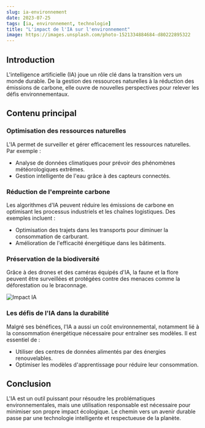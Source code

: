 ```yaml
---
slug: ia-environnement
date: 2023-07-25
tags: [ia, environnement, technologie]
title: "L'impact de l'IA sur l'environnement"
image: https://images.unsplash.com/photo-1521334884684-d80222895322
---
```


## Introduction  
L'intelligence artificielle (IA) joue un rôle clé dans la transition vers un monde durable. De la gestion des ressources naturelles à la réduction des émissions de carbone, elle ouvre de nouvelles perspectives pour relever les défis environnementaux.

## Contenu principal  

### Optimisation des ressources naturelles  
L'IA permet de surveiller et gérer efficacement les ressources naturelles. Par exemple :
- Analyse de données climatiques pour prévoir des phénomènes météorologiques extrêmes.
- Gestion intelligente de l'eau grâce à des capteurs connectés.  

### Réduction de l'empreinte carbone  
Les algorithmes d'IA peuvent réduire les émissions de carbone en optimisant les processus industriels et les chaînes logistiques. Des exemples incluent :
- Optimisation des trajets dans les transports pour diminuer la consommation de carburant.
- Amélioration de l'efficacité énergétique dans les bâtiments.  

### Préservation de la biodiversité  
Grâce à des drones et des caméras équipés d'IA, la faune et la flore peuvent être surveillées et protégées contre des menaces comme la déforestation ou le braconnage.  

![Impact IA](https://example.com/environment-image.jpg)

### Les défis de l'IA dans la durabilité  
Malgré ses bénéfices, l'IA a aussi un coût environnemental, notamment lié à la consommation énergétique nécessaire pour entraîner ses modèles. Il est essentiel de :
- Utiliser des centres de données alimentés par des énergies renouvelables.
- Optimiser les modèles d'apprentissage pour réduire leur consommation.  

## Conclusion  
L'IA est un outil puissant pour résoudre les problématiques environnementales, mais une utilisation responsable est nécessaire pour minimiser son propre impact écologique. Le chemin vers un avenir durable passe par une technologie intelligente et respectueuse de la planète.  
